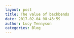```yaml
---
layout: post
title: The value of backbends
date: 2017-02-04 08:43:59
author: Lucy Tennyson
categories: Blog
---
```

